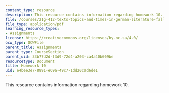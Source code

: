 ```yaml
---
content_type: resource
description: This resource contains information regarding homework 10.
file: /courses/21g-412-texts-topics-and-times-in-german-literature-fall-2009/e4bee3e78891e69a49c71dd20cad6de1_MIT21G_412F09_hw10.pdf
file_type: application/pdf
learning_resource_types:
- Assignments
license: https://creativecommons.org/licenses/by-nc-sa/4.0/
ocw_type: OCWFile
parent_title: Assignments
parent_type: CourseSection
parent_uid: 33b77d2d-f3d9-72d4-a203-ca4a40b609be
resourcetype: Document
title: Homework 10
uid: e4bee3e7-8891-e69a-49c7-1dd20cad6de1
---
```

This resource contains information regarding homework 10.